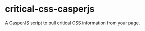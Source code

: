 critical-css-casperjs
=====================

A CasperJS script to pull critical CSS information from your page.
